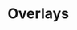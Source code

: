 # Overlays
<script src="../../../assets/scripts/alts.js"></script>
<script type="text/javascript">display_alt("overs", per_row = 2)</script>

